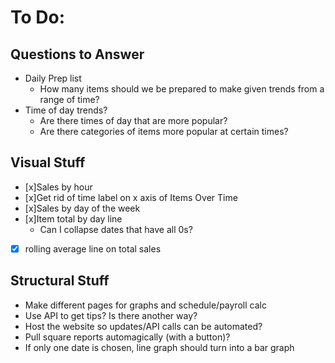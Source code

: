 # To Do:

## Questions to Answer
- Daily Prep list
    - How many items should we be prepared to make given trends from a range of time?
- Time of day trends?
    - Are there times of day that are more popular?
    - Are there categories of items more popular at certain times?

## Visual Stuff
- [x]Sales by hour
- [x]Get rid of time label on x axis of Items Over Time
- [x]Sales by day of the week
- [x]Item total by day line
    - Can I collapse dates that have all 0s?
- [x] rolling average line on total sales

## Structural Stuff
- Make different pages for graphs and schedule/payroll calc
- Use API to get tips? Is there another way?
- Host the website so updates/API calls can be automated?
- Pull square reports automagically (with a button)?
- If only one date is chosen, line graph should turn into a bar graph